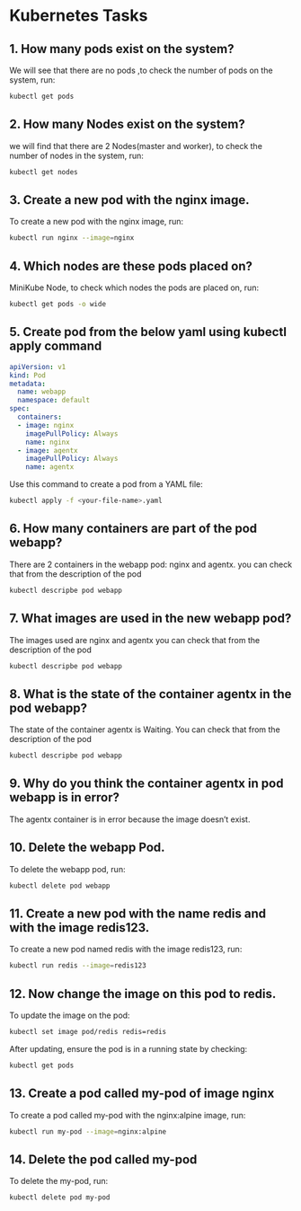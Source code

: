 # Kubernetes Tasks

## 1. How many pods exist on the system?
We will see that there are no pods ,to check the number of pods on the system, run:

```bash
kubectl get pods
```

## 2. How many Nodes exist on the system?
we will find that there are 2 Nodes(master and worker), to check the number of nodes in the system, run:

```bash
kubectl get nodes
```
## 3. Create a new pod with the nginx image.
To create a new pod with the nginx image, run:

```bash
kubectl run nginx --image=nginx
```

## 4. Which nodes are these pods placed on?
MiniKube Node, to check which nodes the pods are placed on, run:

```bash
kubectl get pods -o wide
```

## 5. Create pod from the below yaml using kubectl apply command

```yaml
apiVersion: v1
kind: Pod
metadata:
  name: webapp
  namespace: default
spec:
  containers:
  - image: nginx
    imagePullPolicy: Always
    name: nginx
  - image: agentx
    imagePullPolicy: Always
    name: agentx
```

Use this command to create a pod from a YAML file:

```bash
kubectl apply -f <your-file-name>.yaml
```

## 6. How many containers are part of the pod webapp?
There are 2 containers in the webapp pod: nginx and agentx.
you can check that from the description of the pod

```bash
kubectl descripbe pod webapp
```

## 7. What images are used in the new webapp pod?
The images used are nginx and agentx
you can check that from the description of the pod

```bash
kubectl descripbe pod webapp
```


## 8. What is the state of the container agentx in the pod webapp?
The state of the container agentx is Waiting.
You can check that from the description of the pod

```bash
kubectl descripbe pod webapp
```

## 9. Why do you think the container agentx in pod webapp is in error?
The agentx container is in error because the image doesn’t exist.

## 10. Delete the webapp Pod.
To delete the webapp pod, run:

```bash
kubectl delete pod webapp
```

## 11. Create a new pod with the name redis and with the image redis123.
To create a new pod named redis with the image redis123, run:

```bash
kubectl run redis --image=redis123
```

## 12. Now change the image on this pod to redis.
To update the image on the pod:

```bash
kubectl set image pod/redis redis=redis
```

After updating, ensure the pod is in a running state by checking:

```bash
kubectl get pods
```

## 13. Create a pod called my-pod of image nginx
To create a pod called my-pod with the nginx:alpine image, run:

```bash
kubectl run my-pod --image=nginx:alpine
```

## 14. Delete the pod called my-pod
To delete the my-pod, run:

```bash
kubectl delete pod my-pod
```
